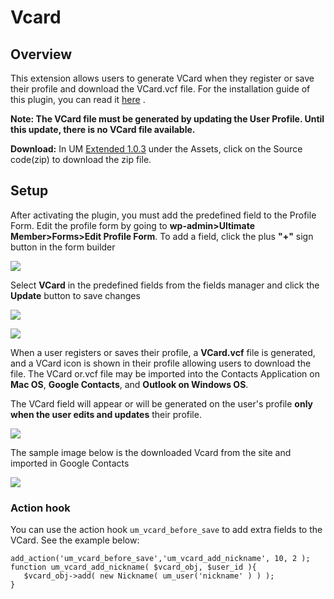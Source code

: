 ---
---
# Vcard
Overview
--------

 This extension allows users to generate VCard when they register or save their profile and download the VCard.vcf file. For the installation guide of this plugin, you can read it  [here](/docs-v3/extended/article/1663-download-installation-of-the-basic-extensions) .

 <strong>Note: The VCard file must be generated by updating the User Profile. Until this update, there is no VCard file available.</strong>

 <strong>Download:</strong> In UM  [Extended 1.0.3](https://github.com/ultimatemember/Extended/releases/tag/1.0.3)  under the Assets, click on the Source code(zip) to download the zip file. 

Setup
-----

 After activating the plugin, you must add the predefined field to the Profile Form. Edit the profile form by going to  <strong>wp-admin&gt;Ultimate Member&gt;Forms&gt;Edit Profile Form</strong>. To add a field, click the plus <strong>"+"</strong> sign button in the form builder

  ![](https://s3.amazonaws.com/helpscout.net/docs/assets/561c96629033600a7a36d662/images/6513c85de201484b1258ae1f/file-LmHFUveo2P.png)

 Select <strong>VCard</strong> in the predefined fields from the fields manager and click the <strong>Update</strong> button to save changes

  ![](https://s3.amazonaws.com/helpscout.net/docs/assets/561c96629033600a7a36d662/images/6513cab3556a3e3cf18cbea0/file-2OddUqkOzk.png)

  ![](https://s3.amazonaws.com/helpscout.net/docs/assets/561c96629033600a7a36d662/images/6513ccbd15e8de2d9d325e92/file-NLSTdSbrrs.png)

 When a user registers or saves their profile, a <strong>VCard.vcf</strong> file is generated, and a VCard icon is shown in their profile allowing users to download the file. The VCard or.vcf file may be imported into the Contacts Application on <strong>Mac OS</strong>, <strong>Google Contacts</strong>, and <strong>Outlook on Windows OS</strong>.  
   
 The VCard field will appear or will be generated on the user's profile <strong>only when the user edits and updates</strong> their profile.

  ![](https://s3.amazonaws.com/helpscout.net/docs/assets/561c96629033600a7a36d662/images/6523ddcc42d97d1c045917dd/file-gAOrX5qqyr.png)

 The sample image below is the downloaded Vcard from the site and imported in Google Contacts

  ![](https://s3.amazonaws.com/helpscout.net/docs/assets/561c96629033600a7a36d662/images/6523dfc0ed8c6d2f1cffe2c3/file-8lGGe989Yu.png)

### Action hook

 You can use the action hook `um_vcard_before_save` to add extra fields to the VCard. See the example below:

 ```
add_action('um_vcard_before_save','um_vcard_add_nickname', 10, 2 ); 
function um_vcard_add_nickname( $vcard_obj, $user_id ){    
	$vcard_obj->add( new Nickname( um_user('nickname' ) ) ); 
}
	
```